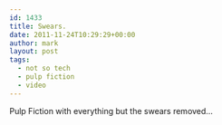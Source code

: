 ```yaml
---
id: 1433
title: Swears.
date: 2011-11-24T10:29:29+00:00
author: mark
layout: post
tags:
  - not so tech
  - pulp fiction
  - video
---
```

Pulp Fiction with everything but the swears removed&#8230;

<span class="embed-youtube" style="text-align:center; display: block;"></span>
